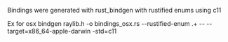Bindings were generated with rust_bindgen with rustified enums using c11

Ex for osx
bindgen raylib.h -o bindings_osx.rs --rustified-enum .+  -- --target=x86_64-apple-darwin -std=c11
